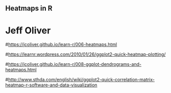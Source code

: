 ## Heatmaps in R
# Jeff Oliver

#https://jcoliver.github.io/learn-r/006-heatmaps.html


#https://learnr.wordpress.com/2010/01/26/ggplot2-quick-heatmap-plotting/

#https://jcoliver.github.io/learn-r/008-ggplot-dendrograms-and-heatmaps.html

#http://www.sthda.com/english/wiki/ggplot2-quick-correlation-matrix-heatmap-r-software-and-data-visualization
